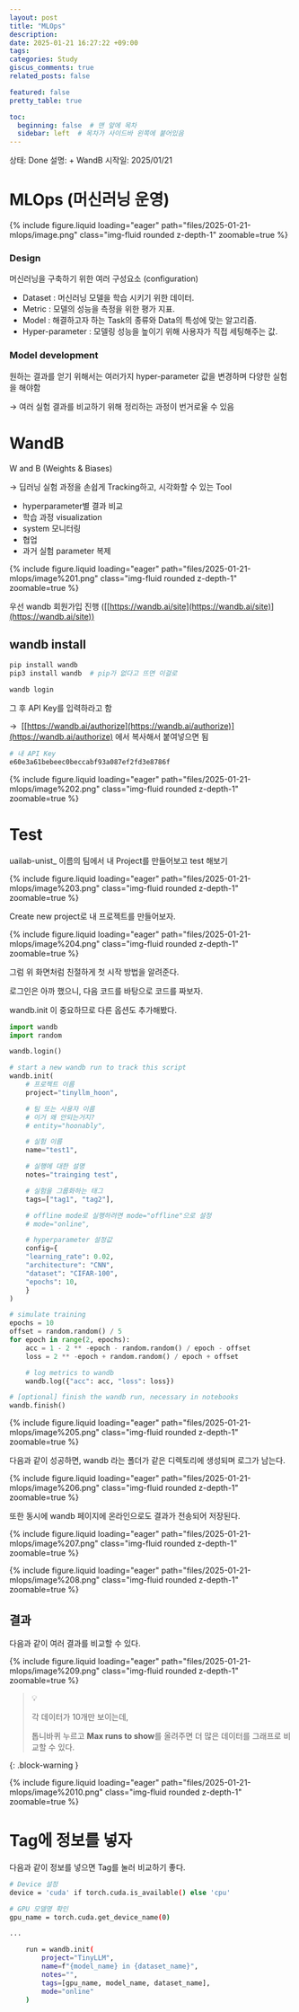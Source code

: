 ```yaml
---
layout: post
title: "MLOps"
description:
date: 2025-01-21 16:27:22 +09:00
tags: 
categories: Study
giscus_comments: true
related_posts: false

featured: false
pretty_table: true

toc:
  beginning: false  # 맨 앞에 목차
  sidebar: left  # 목차가 사이드바 왼쪽에 붙어있음
---
```


상태: Done
설명: + WandB
시작일: 2025/01/21

# MLOps (**머신러닝 운영)**

{% include figure.liquid loading="eager" path="files/2025-01-21-mlops/image.png" class="img-fluid rounded z-depth-1" zoomable=true %}

### Design

머신러닝을 구축하기 위한 여러 구성요소 (configuration)

- Dataset : 머신러닝 모델을 학습 시키기 위한 데이터.
- Metric : 모델의 성능을 측정을 위한 평가 지표.
- Model : 해결하고자 하는 Task의 종류와 Data의 특성에 맞는 알고리즘.
- Hyper-parameter : 모델링 성능을 높이기 위해 사용자가 직접 세팅해주는 값.

### Model development

원하는 결과를 얻기 위해서는 여러가지 hyper-parameter 값을 변경하며 다양한 실험을 해야함

→ 여러 실험 결과를 비교하기 위해 정리하는 과정이 번거로울 수 있음

# WandB

W and B (Weights & Biases)

→ 딥러닝 실험 과정을 손쉽게 Tracking하고, 시각화할 수 있는 Tool

- hyperparameter별 결과 비교
- 학습 과정 visualization
- system 모니터링
- 협업
- 과거 실험 parameter 복제

{% include figure.liquid loading="eager" path="files/2025-01-21-mlops/image%201.png" class="img-fluid rounded z-depth-1" zoomable=true %}

우선 wandb 회원가입 진행 ([[https://wandb.ai/site](https://wandb.ai/site)](https://wandb.ai/site))

## wandb install

```bash
pip install wandb
pip3 install wandb  # pip가 없다고 뜨면 이걸로
```

```bash
wandb login
```

그 후 API Key를 입력하라고 함

→  [[https://wandb.ai/authorize](https://wandb.ai/authorize)](https://wandb.ai/authorize) 에서 복사해서 붙여넣으면 됨

```python
# 내 API Key
e60e3a61bebeec0beccabf93a087ef2fd3e8786f
```

{% include figure.liquid loading="eager" path="files/2025-01-21-mlops/image%202.png" class="img-fluid rounded z-depth-1" zoomable=true %}

# Test

uailab-unist_ 이름의 팀에서 내 Project를 만들어보고 test 해보기

{% include figure.liquid loading="eager" path="files/2025-01-21-mlops/image%203.png" class="img-fluid rounded z-depth-1" zoomable=true %}

Create new project로 내 프로젝트를 만들어보자.

{% include figure.liquid loading="eager" path="files/2025-01-21-mlops/image%204.png" class="img-fluid rounded z-depth-1" zoomable=true %}

그럼 위 화면처럼 친절하게 첫 시작 방법을 알려준다.

로그인은 아까 했으니, 다음 코드를 바탕으로 코드를 짜보자.

wandb.init 이 중요하므로 다른 옵션도 추가해봤다.

```python
import wandb
import random

wandb.login()

# start a new wandb run to track this script
wandb.init(
    # 프로젝트 이름
    project="tinyllm_hoon",

    # 팀 또는 사용자 이름
    # 이거 왜 안되는거지?
    # entity="hoonably",

    # 실험 이름
    name="test1",

    # 실행에 대한 설명
    notes="trainging test",

    # 실험을 그룹화하는 태그
    tags=["tag1", "tag2"],

    # offline mode로 실행하려면 mode="offline"으로 설정
    # mode="online",

    # hyperparameter 설정값
    config={
    "learning_rate": 0.02,
    "architecture": "CNN",
    "dataset": "CIFAR-100",
    "epochs": 10,
    }
)

# simulate training
epochs = 10
offset = random.random() / 5
for epoch in range(2, epochs):
    acc = 1 - 2 ** -epoch - random.random() / epoch - offset
    loss = 2 ** -epoch + random.random() / epoch + offset

    # log metrics to wandb
    wandb.log({"acc": acc, "loss": loss})

# [optional] finish the wandb run, necessary in notebooks
wandb.finish()
```

{% include figure.liquid loading="eager" path="files/2025-01-21-mlops/image%205.png" class="img-fluid rounded z-depth-1" zoomable=true %}

다음과 같이 성공하면, wandb 라는 폴더가 같은 디렉토리에 생성되며 로그가 남는다.

{% include figure.liquid loading="eager" path="files/2025-01-21-mlops/image%206.png" class="img-fluid rounded z-depth-1" zoomable=true %}

또한 동시에 wandb 페이지에 온라인으로도 결과가 전송되어 저장된다.

{% include figure.liquid loading="eager" path="files/2025-01-21-mlops/image%207.png" class="img-fluid rounded z-depth-1" zoomable=true %}

{% include figure.liquid loading="eager" path="files/2025-01-21-mlops/image%208.png" class="img-fluid rounded z-depth-1" zoomable=true %}

## 결과

다음과 같이 여러 결과를 비교할 수 있다.

{% include figure.liquid loading="eager" path="files/2025-01-21-mlops/image%209.png" class="img-fluid rounded z-depth-1" zoomable=true %}

> 💡
> 
> 각 데이터가 10개만 보이는데,
> 
> 톱니바퀴 누르고 **Max runs to show**를 올려주면 더 많은 데이터를 그래프로 비교할 수 있다.
> 
{: .block-warning }

{% include figure.liquid loading="eager" path="files/2025-01-21-mlops/image%2010.png" class="img-fluid rounded z-depth-1" zoomable=true %}

# Tag에 정보를 넣자

다음과 같이 정보를 넣으면 Tag를 눌러 비교하기 좋다.

```bash
# Device 설정
device = 'cuda' if torch.cuda.is_available() else 'cpu'

# GPU 모델명 확인
gpu_name = torch.cuda.get_device_name(0)

...

    run = wandb.init(
        project="TinyLLM",
        name=f"{model_name} in {dataset_name}",
        notes="",
        tags=[gpu_name, model_name, dataset_name],
        mode="online"
    )
```